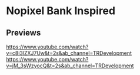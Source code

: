 # Nopixel Bank Inspired

## Previews

https://www.youtube.com/watch?v=c8i3lZXJ7Uw&t=2s&ab_channel=TRDevelopment
https://www.youtube.com/watch?v=jM_3sWzyocQ&t=2s&ab_channel=TRDevelopment
